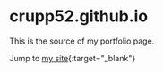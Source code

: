 # crupp52.github.io
This is the source of my portfolio page.

Jump to [my site](https://crupp52.github.io){:target="_blank"}
